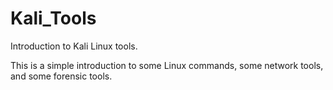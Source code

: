 # Kali_Tools
Introduction to Kali Linux tools. 

This is a simple introduction to some Linux commands, some network tools, and some forensic tools. 

